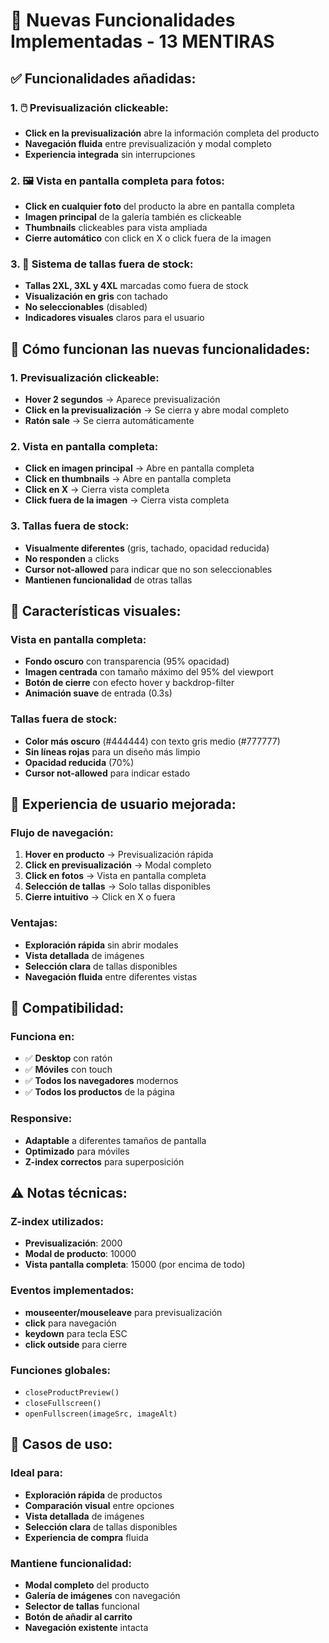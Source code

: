 # 🚀 Nuevas Funcionalidades Implementadas - 13 MENTIRAS

## ✅ **Funcionalidades añadidas:**

### 1. 🖱️ **Previsualización clickeable:**
- **Click en la previsualización** abre la información completa del producto
- **Navegación fluida** entre previsualización y modal completo
- **Experiencia integrada** sin interrupciones

### 2. 🖼️ **Vista en pantalla completa para fotos:**
- **Click en cualquier foto** del producto la abre en pantalla completa
- **Imagen principal** de la galería también es clickeable
- **Thumbnails** clickeables para vista ampliada
- **Cierre automático** con click en X o click fuera de la imagen

### 3. 📏 **Sistema de tallas fuera de stock:**
- **Tallas 2XL, 3XL y 4XL** marcadas como fuera de stock
- **Visualización en gris** con tachado
- **No seleccionables** (disabled)
- **Indicadores visuales** claros para el usuario

## 🔧 **Cómo funcionan las nuevas funcionalidades:**

### **1. Previsualización clickeable:**
- **Hover 2 segundos** → Aparece previsualización
- **Click en la previsualización** → Se cierra y abre modal completo
- **Ratón sale** → Se cierra automáticamente

### **2. Vista en pantalla completa:**
- **Click en imagen principal** → Abre en pantalla completa
- **Click en thumbnails** → Abre en pantalla completa
- **Click en X** → Cierra vista completa
- **Click fuera de la imagen** → Cierra vista completa

### **3. Tallas fuera de stock:**
- **Visualmente diferentes** (gris, tachado, opacidad reducida)
- **No responden** a clicks
- **Cursor not-allowed** para indicar que no son seleccionables
- **Mantienen funcionalidad** de otras tallas

## 🎨 **Características visuales:**

### **Vista en pantalla completa:**
- **Fondo oscuro** con transparencia (95% opacidad)
- **Imagen centrada** con tamaño máximo del 95% del viewport
- **Botón de cierre** con efecto hover y backdrop-filter
- **Animación suave** de entrada (0.3s)

### **Tallas fuera de stock:**
- **Color más oscuro** (#444444) con texto gris medio (#777777)
- **Sin líneas rojas** para un diseño más limpio
- **Opacidad reducida** (70%)
- **Cursor not-allowed** para indicar estado

## 🚀 **Experiencia de usuario mejorada:**

### **Flujo de navegación:**
1. **Hover en producto** → Previsualización rápida
2. **Click en previsualización** → Modal completo
3. **Click en fotos** → Vista en pantalla completa
4. **Selección de tallas** → Solo tallas disponibles
5. **Cierre intuitivo** → Click en X o fuera

### **Ventajas:**
- **Exploración rápida** sin abrir modales
- **Vista detallada** de imágenes
- **Selección clara** de tallas disponibles
- **Navegación fluida** entre diferentes vistas

## 📱 **Compatibilidad:**

### **Funciona en:**
- ✅ **Desktop** con ratón
- ✅ **Móviles** con touch
- ✅ **Todos los navegadores** modernos
- ✅ **Todos los productos** de la página

### **Responsive:**
- **Adaptable** a diferentes tamaños de pantalla
- **Optimizado** para móviles
- **Z-index correctos** para superposición

## ⚠️ **Notas técnicas:**

### **Z-index utilizados:**
- **Previsualización**: 2000
- **Modal de producto**: 10000
- **Vista pantalla completa**: 15000 (por encima de todo)

### **Eventos implementados:**
- **mouseenter/mouseleave** para previsualización
- **click** para navegación
- **keydown** para tecla ESC
- **click outside** para cierre

### **Funciones globales:**
- `closeProductPreview()`
- `closeFullscreen()`
- `openFullscreen(imageSrc, imageAlt)`

## 🎯 **Casos de uso:**

### **Ideal para:**
- **Exploración rápida** de productos
- **Comparación visual** entre opciones
- **Vista detallada** de imágenes
- **Selección clara** de tallas disponibles
- **Experiencia de compra** fluida

### **Mantiene funcionalidad:**
- **Modal completo** del producto
- **Galería de imágenes** con navegación
- **Selector de tallas** funcional
- **Botón de añadir al carrito**
- **Navegación existente** intacta
